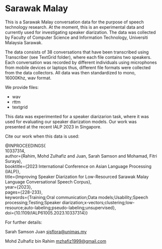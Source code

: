 # Sarawak Malay
This is a Sarawak Malay conversation data for the purpose of speech technology research. At the moment, this is an experimental data and currently used for investigating speaker diarization. The data was collected by Faculty of Computer Science and Information Technology, Universiti Malaysia Sarawak.

The data consists of 38 conversations that have been transcribed using Transcriber (see TextGrid folder), where each file contains two speakers. Each conversation was recorded by different individuals using microphones from mobile devices or laptops thus, different file formats were collected from the data collectors. All data was then standardized to mono, 16000Khz, wav format. 

We provide files:
- wav
- rttm
- textgrid

This data was experimented for a speaker diarizarion task, where it was used for evaluating our speaker diarization models. Our work was presented at the recent IALP 2023 in Singapore.

Cite our work when this data is used:

@INPROCEEDINGS{  <br />
  10337314,  <br />
  author={Rahim, Mohd Zulhafiz and Juan, Sarah Samson and Mohamad, Fitri Suraya},  <br />
  booktitle={2023 International Conference on Asian Language Processing (IALP)},  <br />
  title={Improving Speaker Diarization for Low-Resourced Sarawak Malay Language Conversational Speech Corpus},  <br />
  year={2023},  <br />
  pages={228-233},  <br />
  keywords={Training;Oral communication;Data models;Usability;Speech processing;Testing;Speaker diarization;x-vectors;clustering;low-resource;auto-labeling;pseudo-labeling;unsupervised},  <br />
  doi={10.1109/IALP61005.2023.10337314}}


For further details:

Sarah Samson Juan
sjsflora@unimas.my

Mohd Zulhafiz bin Rahim
mzhafiz1999@gmail.com
